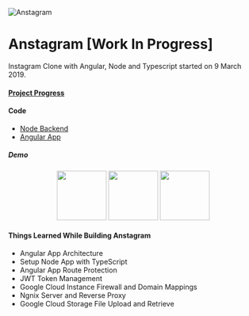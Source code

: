 ![Anstagram][logo]

[logo]: https://github.com/shindesharad71/Anstagram/blob/master/client/src/assets/logo/anstagram-transperent-logo.png?raw=true "Anstragram"

# Anstagram [Work In Progress]

Instagram Clone with Angular, Node and Typescript started on 9 March 2019.

#### [Project Progress](https://github.com/users/shindesharad71/projects/1)

#### Code

- [Node Backend](https://github.com/shindesharad71/Node-Typescript-Restful-APIs/tree/master/server)
- [Angular App](https://github.com/shindesharad71/Node-Typescript-Restful-APIs/tree/master/client)

##### Demo

<p align="middle">
  <img src="https://github.com/shindesharad71/Anstagram/blob/master/screenshots/register-anstagram.png?raw=true" width="100" />
  <img src="https://github.com/shindesharad71/Anstagram/blob/master/screenshots/register-success-anstagram.png?raw=true" width="100" /> 
  <img src="https://github.com/shindesharad71/Anstagram/blob/master/screenshots/verify-email-anstagram.png?raw=true" width="100" />
</p>

#### Things Learned While Building Anstagram

- Angular App Architecture
- Setup Node App with TypeScript
- Angular App Route Protection
- JWT Token Management
- Google Cloud Instance Firewall and Domain Mappings
- Ngnix Server and Reverse Proxy
- Google Cloud Storage File Upload and Retrieve
